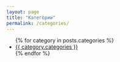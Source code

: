 ```yaml
---
layout: page
title: "Категории"
permalink: /categories/
---
```

<ul>
{% for category in posts.categories %}
  <li><a href="{{ category.url }}">{{ category.categories }}</a></li>
{% endfor %}
</ul>